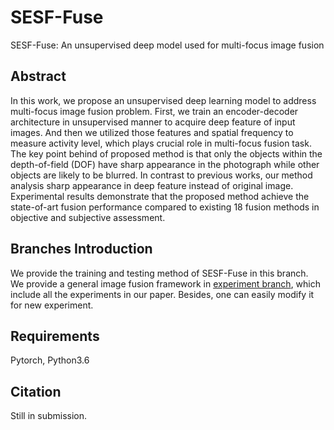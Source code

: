 # SESF-Fuse
SESF-Fuse: An unsupervised deep model used for multi-focus image fusion

## Abstract
In this work, we propose an unsupervised deep learning model to address multi-focus image fusion problem. First, we train an encoder-decoder architecture in unsupervised manner to acquire deep feature of input images. And then we utilized those features and spatial frequency to measure activity level, which plays crucial role in multi-focus fusion task. The key point behind of proposed method is that only the objects within the depth-of-field (DOF) have sharp appearance in the photograph while other objects are likely to be blurred. In contrast to previous works, our method analysis sharp appearance in deep feature instead of original image. Experimental results demonstrate that the proposed method achieve the state-of-art fusion performance compared to existing 18 fusion methods in objective and subjective assessment. 

## Branches Introduction
We provide the training and testing method of SESF-Fuse in this branch.  
We provide a general image fusion framework in [experiment branch](https://github.com/MATony/SESF-Fuse/tree/Experiment), which include all the experiments in our paper. Besides, one can easily modify it for new experiment.

## Requirements
Pytorch, Python3.6

## Citation
Still in submission.

